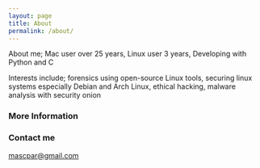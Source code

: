 ```yaml
---
layout: page
title: About
permalink: /about/
---
```


About me;
  Mac user over 25 years,
  Linux user 3 years,
  Developing with Python and C

Interests include;
  forensics using open-source Linux tools,
  securing linux systems especially Debian and Arch Linux,
  ethical hacking,
  malware analysis with security onion

### More Information



### Contact me

[mascpar@gmail.com](mailto:mascpar@gmail.com)

